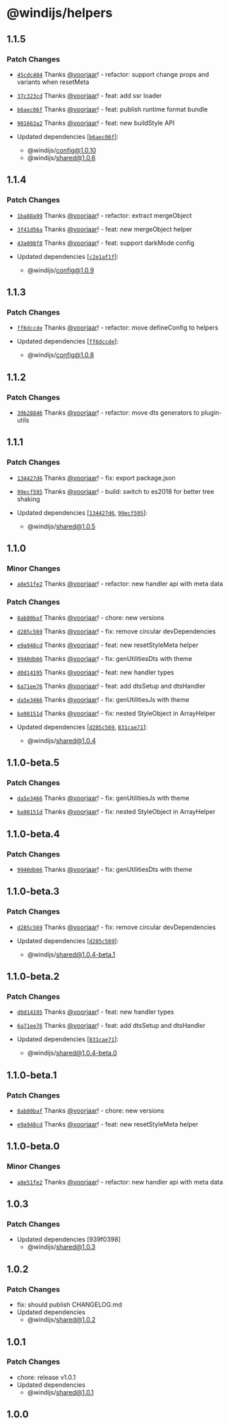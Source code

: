 # @windijs/helpers

## 1.1.5

### Patch Changes

- [`45cdc404`](https://github.com/windijs/windijs/commit/45cdc404f1a4e9b9e8d3f8fa63ef13d6ae1025cf) Thanks [@voorjaar](https://github.com/voorjaar)! - refactor: support change props and variants when resetMeta

* [`37c323cd`](https://github.com/windijs/windijs/commit/37c323cd73f55a2305cf9a429e5c5fc07dfe6c94) Thanks [@voorjaar](https://github.com/voorjaar)! - feat: add ssr loader

- [`b6aec06f`](https://github.com/windijs/windijs/commit/b6aec06fd97e312e4c3de9a990561e90c5013a19) Thanks [@voorjaar](https://github.com/voorjaar)! - feat: publish runtime format bundle

* [`901663a2`](https://github.com/windijs/windijs/commit/901663a2af3d8b5bbc82cbbfe2661f99cd9b99f5) Thanks [@voorjaar](https://github.com/voorjaar)! - feat: new buildStyle API

* Updated dependencies [[`b6aec06f`](https://github.com/windijs/windijs/commit/b6aec06fd97e312e4c3de9a990561e90c5013a19)]:
  - @windijs/config@1.0.10
  - @windijs/shared@1.0.6

## 1.1.4

### Patch Changes

- [`1ba88a99`](https://github.com/windijs/windijs/commit/1ba88a99c4a0b00edaff825551bf9a412468aead) Thanks [@voorjaar](https://github.com/voorjaar)! - refactor: extract mergeObject

* [`3f41d56a`](https://github.com/windijs/windijs/commit/3f41d56a8ea8c4c56e95ebcf0e927c2d41783d53) Thanks [@voorjaar](https://github.com/voorjaar)! - feat: new mergeObject helper

- [`43a098f8`](https://github.com/windijs/windijs/commit/43a098f889bfe9d9f5c354ef037ef80c232b9005) Thanks [@voorjaar](https://github.com/voorjaar)! - feat: support darkMode config

- Updated dependencies [[`c2e1af1f`](https://github.com/windijs/windijs/commit/c2e1af1f4874ed3543396412e60b2f896bf3e0b5)]:
  - @windijs/config@1.0.9

## 1.1.3

### Patch Changes

- [`ff6dccde`](https://github.com/windijs/windijs/commit/ff6dccde4c16a808aeb3154969e2acbd3dfd3a4b) Thanks [@voorjaar](https://github.com/voorjaar)! - refactor: move defineConfig to helpers

- Updated dependencies [[`ff6dccde`](https://github.com/windijs/windijs/commit/ff6dccde4c16a808aeb3154969e2acbd3dfd3a4b)]:
  - @windijs/config@1.0.8

## 1.1.2

### Patch Changes

- [`39b28846`](https://github.com/windijs/windijs/commit/39b28846c780dc1c39ca30abfcd8e9c554aadb63) Thanks [@voorjaar](https://github.com/voorjaar)! - refactor: move dts generators to plugin-utils

## 1.1.1

### Patch Changes

- [`134427d6`](https://github.com/windijs/windijs/commit/134427d666a61704de77d52f0e6e4ffbfe085cd3) Thanks [@voorjaar](https://github.com/voorjaar)! - fix: export package.json

* [`99ecf595`](https://github.com/windijs/windijs/commit/99ecf5956d7fa1124c1561d8f58b7a0a2f1af0f2) Thanks [@voorjaar](https://github.com/voorjaar)! - build: switch to es2018 for better tree shaking

* Updated dependencies [[`134427d6`](https://github.com/windijs/windijs/commit/134427d666a61704de77d52f0e6e4ffbfe085cd3), [`99ecf595`](https://github.com/windijs/windijs/commit/99ecf5956d7fa1124c1561d8f58b7a0a2f1af0f2)]:
  - @windijs/shared@1.0.5

## 1.1.0

### Minor Changes

- [`a8e51fe2`](https://github.com/windijs/windijs/commit/a8e51fe2d193dc7e6b450fb4e7b5ad6ab330bd33) Thanks [@voorjaar](https://github.com/voorjaar)! - refactor: new handler api with meta data

### Patch Changes

- [`8ab80baf`](https://github.com/windijs/windijs/commit/8ab80bafda9ab832d8d53f287e200f7fd497b7b6) Thanks [@voorjaar](https://github.com/voorjaar)! - chore: new versions

* [`d285c569`](https://github.com/windijs/windijs/commit/d285c569ec7d4cdd0921f92c7dfe892e58c9cd75) Thanks [@voorjaar](https://github.com/voorjaar)! - fix: remove circular devDependencies

- [`e9a948cd`](https://github.com/windijs/windijs/commit/e9a948cd44d003a2c1e91ea2927658f59e3746dc) Thanks [@voorjaar](https://github.com/voorjaar)! - feat: new resetStyleMeta helper

* [`9940db66`](https://github.com/windijs/windijs/commit/9940db664965f9e7c04b8e6831cb035b79f2b212) Thanks [@voorjaar](https://github.com/voorjaar)! - fix: genUtilitiesDts with theme

- [`d0d14195`](https://github.com/windijs/windijs/commit/d0d14195bea0f846097a9738da82278ca97468bc) Thanks [@voorjaar](https://github.com/voorjaar)! - feat: new handler types

* [`6a71ee76`](https://github.com/windijs/windijs/commit/6a71ee76737a9309b31b06adc33a695461d1583d) Thanks [@voorjaar](https://github.com/voorjaar)! - feat: add dtsSetup and dtsHandler

- [`da5e3466`](https://github.com/windijs/windijs/commit/da5e3466071e7c780b3875e177dad87e14495d3c) Thanks [@voorjaar](https://github.com/voorjaar)! - fix: genUtilitiesJs with theme

* [`ba98151d`](https://github.com/windijs/windijs/commit/ba98151d7050fe6832999cf4c7ce0bec48d26fe0) Thanks [@voorjaar](https://github.com/voorjaar)! - fix: nested StyleObject in ArrayHelper

* Updated dependencies [[`d285c569`](https://github.com/windijs/windijs/commit/d285c569ec7d4cdd0921f92c7dfe892e58c9cd75), [`831cae71`](https://github.com/windijs/windijs/commit/831cae71465e13a4d00188cca914710c54cd29cf)]:
  - @windijs/shared@1.0.4

## 1.1.0-beta.5

### Patch Changes

- [`da5e3466`](https://github.com/windijs/windijs/commit/da5e3466071e7c780b3875e177dad87e14495d3c) Thanks [@voorjaar](https://github.com/voorjaar)! - fix: genUtilitiesJs with theme

* [`ba98151d`](https://github.com/windijs/windijs/commit/ba98151d7050fe6832999cf4c7ce0bec48d26fe0) Thanks [@voorjaar](https://github.com/voorjaar)! - fix: nested StyleObject in ArrayHelper

## 1.1.0-beta.4

### Patch Changes

- [`9940db66`](https://github.com/windijs/windijs/commit/9940db664965f9e7c04b8e6831cb035b79f2b212) Thanks [@voorjaar](https://github.com/voorjaar)! - fix: genUtilitiesDts with theme

## 1.1.0-beta.3

### Patch Changes

- [`d285c569`](https://github.com/windijs/windijs/commit/d285c569ec7d4cdd0921f92c7dfe892e58c9cd75) Thanks [@voorjaar](https://github.com/voorjaar)! - fix: remove circular devDependencies

- Updated dependencies [[`d285c569`](https://github.com/windijs/windijs/commit/d285c569ec7d4cdd0921f92c7dfe892e58c9cd75)]:
  - @windijs/shared@1.0.4-beta.1

## 1.1.0-beta.2

### Patch Changes

- [`d0d14195`](https://github.com/windijs/windijs/commit/d0d14195bea0f846097a9738da82278ca97468bc) Thanks [@voorjaar](https://github.com/voorjaar)! - feat: new handler types

* [`6a71ee76`](https://github.com/windijs/windijs/commit/6a71ee76737a9309b31b06adc33a695461d1583d) Thanks [@voorjaar](https://github.com/voorjaar)! - feat: add dtsSetup and dtsHandler

* Updated dependencies [[`831cae71`](https://github.com/windijs/windijs/commit/831cae71465e13a4d00188cca914710c54cd29cf)]:
  - @windijs/shared@1.0.4-beta.0

## 1.1.0-beta.1

### Patch Changes

- [`8ab80baf`](https://github.com/windijs/windijs/commit/8ab80bafda9ab832d8d53f287e200f7fd497b7b6) Thanks [@voorjaar](https://github.com/voorjaar)! - chore: new versions

* [`e9a948cd`](https://github.com/windijs/windijs/commit/e9a948cd44d003a2c1e91ea2927658f59e3746dc) Thanks [@voorjaar](https://github.com/voorjaar)! - feat: new resetStyleMeta helper

## 1.1.0-beta.0

### Minor Changes

- [`a8e51fe2`](https://github.com/windijs/windijs/commit/a8e51fe2d193dc7e6b450fb4e7b5ad6ab330bd33) Thanks [@voorjaar](https://github.com/voorjaar)! - refactor: new handler api with meta data

## 1.0.3

### Patch Changes

- Updated dependencies [939f0398]
  - @windijs/shared@1.0.3

## 1.0.2

### Patch Changes

- fix: should publish CHANGELOG.md
- Updated dependencies
  - @windijs/shared@1.0.2

## 1.0.1

### Patch Changes

- chore: release v1.0.1
- Updated dependencies
  - @windijs/shared@1.0.1

## 1.0.0
